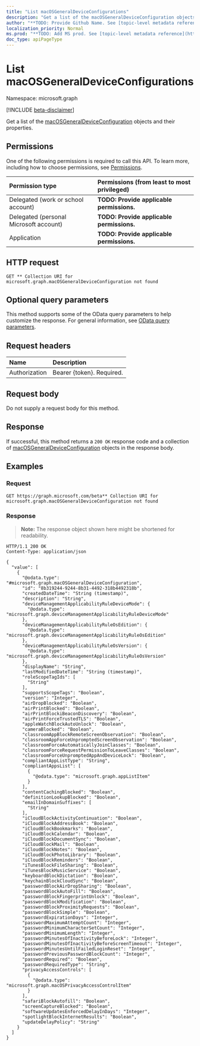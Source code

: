 ```yaml
---
title: "List macOSGeneralDeviceConfigurations"
description: "Get a list of the macOSGeneralDeviceConfiguration objects and their properties."
author: "**TODO: Provide Github Name. See [topic-level metadata reference](https://msgo.azurewebsites.net/add/document/guidelines/metadata.html#topic-level-metadata)**"
localization_priority: Normal
ms.prod: "**TODO: Add MS prod. See [topic-level metadata reference](https://msgo.azurewebsites.net/add/document/guidelines/metadata.html#topic-level-metadata)**"
doc_type: apiPageType
---
```


# List macOSGeneralDeviceConfigurations
Namespace: microsoft.graph

[!INCLUDE [beta-disclaimer](../../includes/beta-disclaimer.md)]

Get a list of the [macOSGeneralDeviceConfiguration](../resources/macosgeneraldeviceconfiguration.md) objects and their properties.

## Permissions
One of the following permissions is required to call this API. To learn more, including how to choose permissions, see [Permissions](/graph/permissions-reference).

|Permission type|Permissions (from least to most privileged)|
|:---|:---|
|Delegated (work or school account)|**TODO: Provide applicable permissions.**|
|Delegated (personal Microsoft account)|**TODO: Provide applicable permissions.**|
|Application|**TODO: Provide applicable permissions.**|

## HTTP request

<!-- {
  "blockType": "ignored"
}
-->
``` http
GET ** Collection URI for microsoft.graph.macOSGeneralDeviceConfiguration not found
```

## Optional query parameters
This method supports some of the OData query parameters to help customize the response. For general information, see [OData query parameters](/graph/query-parameters).

## Request headers
|Name|Description|
|:---|:---|
|Authorization|Bearer {token}. Required.|

## Request body
Do not supply a request body for this method.

## Response

If successful, this method returns a `200 OK` response code and a collection of [macOSGeneralDeviceConfiguration](../resources/macosgeneraldeviceconfiguration.md) objects in the response body.

## Examples

### Request
<!-- {
  "blockType": "request",
  "name": "list_macosgeneraldeviceconfiguration"
}
-->
``` http
GET https://graph.microsoft.com/beta** Collection URI for microsoft.graph.macOSGeneralDeviceConfiguration not found
```


### Response
>**Note:** The response object shown here might be shortened for readability.
<!-- {
  "blockType": "response",
  "truncated": true,
  "@odata.type": "Collection(microsoft.graph.macOSGeneralDeviceConfiguration)"
}
-->
``` http
HTTP/1.1 200 OK
Content-Type: application/json

{
  "value": [
    {
      "@odata.type": "#microsoft.graph.macOSGeneralDeviceConfiguration",
      "id": "8b319244-9244-8b31-4492-318b4492318b",
      "createdDateTime": "String (timestamp)",
      "description": "String",
      "deviceManagementApplicabilityRuleDeviceMode": {
        "@odata.type": "microsoft.graph.deviceManagementApplicabilityRuleDeviceMode"
      },
      "deviceManagementApplicabilityRuleOsEdition": {
        "@odata.type": "microsoft.graph.deviceManagementApplicabilityRuleOsEdition"
      },
      "deviceManagementApplicabilityRuleOsVersion": {
        "@odata.type": "microsoft.graph.deviceManagementApplicabilityRuleOsVersion"
      },
      "displayName": "String",
      "lastModifiedDateTime": "String (timestamp)",
      "roleScopeTagIds": [
        "String"
      ],
      "supportsScopeTags": "Boolean",
      "version": "Integer",
      "airDropBlocked": "Boolean",
      "airPrintBlocked": "Boolean",
      "airPrintBlockiBeaconDiscovery": "Boolean",
      "airPrintForceTrustedTLS": "Boolean",
      "appleWatchBlockAutoUnlock": "Boolean",
      "cameraBlocked": "Boolean",
      "classroomAppBlockRemoteScreenObservation": "Boolean",
      "classroomAppForceUnpromptedScreenObservation": "Boolean",
      "classroomForceAutomaticallyJoinClasses": "Boolean",
      "classroomForceRequestPermissionToLeaveClasses": "Boolean",
      "classroomForceUnpromptedAppAndDeviceLock": "Boolean",
      "compliantAppListType": "String",
      "compliantAppsList": [
        {
          "@odata.type": "microsoft.graph.appListItem"
        }
      ],
      "contentCachingBlocked": "Boolean",
      "definitionLookupBlocked": "Boolean",
      "emailInDomainSuffixes": [
        "String"
      ],
      "iCloudBlockActivityContinuation": "Boolean",
      "iCloudBlockAddressBook": "Boolean",
      "iCloudBlockBookmarks": "Boolean",
      "iCloudBlockCalendar": "Boolean",
      "iCloudBlockDocumentSync": "Boolean",
      "iCloudBlockMail": "Boolean",
      "iCloudBlockNotes": "Boolean",
      "iCloudBlockPhotoLibrary": "Boolean",
      "iCloudBlockReminders": "Boolean",
      "iTunesBlockFileSharing": "Boolean",
      "iTunesBlockMusicService": "Boolean",
      "keyboardBlockDictation": "Boolean",
      "keychainBlockCloudSync": "Boolean",
      "passwordBlockAirDropSharing": "Boolean",
      "passwordBlockAutoFill": "Boolean",
      "passwordBlockFingerprintUnlock": "Boolean",
      "passwordBlockModification": "Boolean",
      "passwordBlockProximityRequests": "Boolean",
      "passwordBlockSimple": "Boolean",
      "passwordExpirationDays": "Integer",
      "passwordMaximumAttemptCount": "Integer",
      "passwordMinimumCharacterSetCount": "Integer",
      "passwordMinimumLength": "Integer",
      "passwordMinutesOfInactivityBeforeLock": "Integer",
      "passwordMinutesOfInactivityBeforeScreenTimeout": "Integer",
      "passwordMinutesUntilFailedLoginReset": "Integer",
      "passwordPreviousPasswordBlockCount": "Integer",
      "passwordRequired": "Boolean",
      "passwordRequiredType": "String",
      "privacyAccessControls": [
        {
          "@odata.type": "microsoft.graph.macOSPrivacyAccessControlItem"
        }
      ],
      "safariBlockAutofill": "Boolean",
      "screenCaptureBlocked": "Boolean",
      "softwareUpdatesEnforcedDelayInDays": "Integer",
      "spotlightBlockInternetResults": "Boolean",
      "updateDelayPolicy": "String"
    }
  ]
}
```

